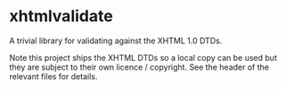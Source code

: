 xhtmlvalidate
=============

A trivial library for validating against the XHTML 1.0 DTDs.

Note this project ships the XHTML DTDs so a local copy can be 
used but they are subject to their own licence / copyright.
See the header of the relevant files for details.
